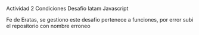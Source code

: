 Actividad 2 Condiciones
Desafio latam Javascript



Fe de Eratas, se gestiono este desafio pertenece a funciones, por error subi el repositorio con nombre erroneo
